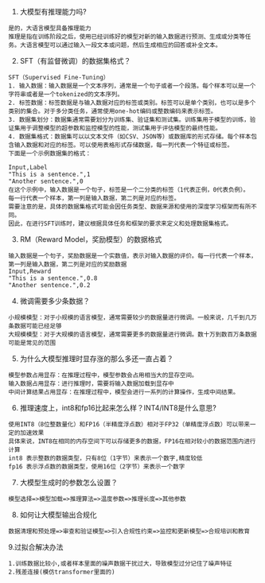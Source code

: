 1. 大模型有推理能力吗?

```text
是的，大语言模型具备推理能力
推理是指在训练阶段之后，使用已经训练好的模型对新的输入数据进行预测、生成或分类等任务。大语言模型可以通过输入一段文本或问题，然后生成相应的回答或补全文本。
```

2. SFT（有监督微调）的数据集格式？

```text
SFT（Supervised Fine-Tuning）
1. 输入数据：输入数据是一个文本序列，通常是一个句子或者一个段落。每个样本可以是一个字符串或者是一个tokenized的文本序列。
2. 标签数据：标签数据是与输入数据对应的标签或类别。标签可以是单个类别，也可以是多个类别的集合。对于多分类任务，通常使用one-hot编码或整数编码来表示标签。
3. 数据集划分：数据集通常需要划分为训练集、验证集和测试集。训练集用于模型的训练，验证集用于调整模型的超参数和监控模型的性能，测试集用于评估模型的最终性能。
4. 数据集格式：数据集可以以文本文件（如CSV、JSON等）或数据库的形式存储。每个样本包含输入数据和对应的标签。可以使用表格形式存储数据，每一列代表一个特征或标签。
下面是一个示例数据集的格式：

Input,Label
"This is a sentence.",1
"Another sentence.",0
在这个示例中，输入数据是一个句子，标签是一个二分类的标签（1代表正例，0代表负例）。
每一行代表一个样本，第一列是输入数据，第二列是对应的标签。
需要注意的是，具体的数据集格式可能会因任务类型、数据来源和使用的深度学习框架而有所不同。
因此，在进行SFT训练时，建议根据具体任务和框架的要求来定义和处理数据集格式。
```

3. RM（Reward Model，奖励模型）的数据格式

```text
输入数据是一个句子，奖励数据是一个实数值，表示对输入数据的评价。每一行代表一个样本，第一列是输入数据，第二列是对应的奖励数据
Input,Reward
"This is a sentence.",0.8
"Another sentence.",0.2
```

4. 微调需要多少条数据？

```text
小规模模型：对于小规模的语言模型，通常需要较少的数据量进行微调。一般来说，几千到几万条数据可能已经足够
大规模模型：对于大规模的语言模型，通常需要更多的数据量进行微调。数十万到数百万条数据可能是常见的范围
```

5. 为什么大模型推理时显存涨的那么多还一直占着？

```text
模型参数占用显存：在推理过程中，模型参数会占用相当大的显存空间。
输入数据占用显存：进行推理时，需要将输入数据加载到显存中
中间计算结果占用显存：在推理过程中，模型会进行一系列的计算操作，生成中间结果。
```

6. 推理速度上，int8和fp16比起来怎么样？INT4/INT8是什么意思?

```text
使用INT8（8位整数量化）和FP16（半精度浮点数）相对于FP32（单精度浮点数）可以带来一定的加速效果
具体来说，INT8在相同的内存空间下可以存储更多的数据，FP16在相对较小的数据范围内进行计算
int8 表示整数的数据类型，只有8位（1字节）来表示一个数字,精度较低
fp16 表示浮点数的数据类型，使用16位（2字节）来表示一个数字
```

7. 大模型生成时的参数怎么设置？

```text
模型选择=>模型加载=>推理算法=>温度参数=>推理长度=>其他参数
```

8. 如何让大模型输出合规化

```text
数据清理和预处理=>审查和验证模型=>引入合规性约束=>监控和更新模型=>合规培训和教育
```

9.过拟合解决办法

```text
1.训练数据比较小,或者样本里面的噪声数据干扰过大，导致模型过分记住了噪声特征
2.残差连接(模仿transformer里面的)
```

